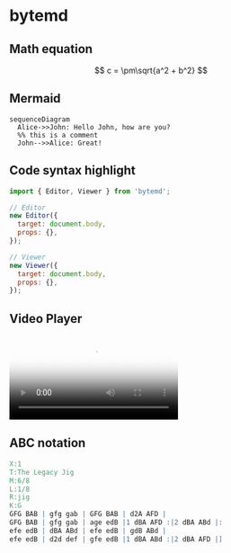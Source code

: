 # bytemd

## Math equation

$$
c = \pm\sqrt{a^2 + b^2}
$$

## Mermaid

```mermaid
sequenceDiagram
  Alice->>John: Hello John, how are you?
  %% this is a comment
  John-->>Alice: Great!
```

## Code syntax highlight

```js
import { Editor, Viewer } from 'bytemd';

// Editor
new Editor({
  target: document.body,
  props: {},
});

// Viewer
new Viewer({
  target: document.body,
  props: {},
});
```

## Video Player

<video src="https://raw.githubusercontent.com/bower-media-samples/big-buck-bunny-1080p-30s/master/video.mp4" poster="https://raw.githubusercontent.com/bower-media-samples/big-buck-bunny-1080p-30s/master/poster.jpg"></video>

## ABC notation

```abc
X:1
T:The Legacy Jig
M:6/8
L:1/8
R:jig
K:G
GFG BAB | gfg gab | GFG BAB | d2A AFD |
GFG BAB | gfg gab | age edB |1 dBA AFD :|2 dBA ABd |:
efe edB | dBA ABd | efe edB | gdB ABd |
efe edB | d2d def | gfe edB |1 dBA ABd :|2 dBA AFD |]
```
